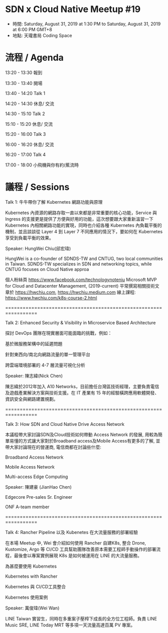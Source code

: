 # SDN x Cloud Native Meetup #19
- 時間: Saturday, August 31, 2019 at 1:30 PM to Saturday, August 31, 2019 at 6:00 PM GMT+8
- 地點: 天瓏書局 Coding Space

# 流程 / Agenda

13:20 - 13:30 報到

13:30 - 13:40 開場

13:40 - 14:20 Talk 1

14:20 - 14:30 休息/ 交流

14:30 - 15:10 Talk 2

15:10 - 15:20 休息/ 交流

15:20 - 16:00 Talk 3

16:00 - 16:20 休息/ 交流

16:20 - 17:00 Talk 4

17:00 - 18:00 小飛機與你有約(蕉流時

# 議程 / Sessions

Talk 1: 牛牛帶你了解 Kubernetes 網路功能與原理

Kubernetes 內資源的網路存取一直以來都是非常重要的核心功能，Service 與 Ingress 的支援更是提供了方便與好用的功能，這次想要跟大家重新溫習一下 Kubernetes 內相關網路功能的實現，同時也介紹各種 Kubernetes 內負載平衡的機制，並且談談從 Layer 4 到 Layer 7 不同應用的情況下，要如何在 Kubernetes 享受到負載平衡的效果。

Speaker: HungWei Chiu(邱宏瑋)

HungWei is a co-founder of SDNDS-TW and CNTUG, two local communities in Taiwan. SDNDS-TW specializes in SDN and networking topics, while CNTUG focuses on Cloud Native approa

個人粉絲頁 https://www.facebook.com/technologynoteniu
Microsoft MVP for Cloud and Datacenter Management, (2019-current)
平常撰寫相關技術文章於 https://hwchiu.com, https://hwchiu.medium.com
線上課程: https://www.hwchiu.com/k8s-course-2.html

=================================================================

Talk 2: Enhanced Security & Visibility in Microservice Based Architecture

探討 DevOps 團隊在現實層面可能面臨的挑戰，例如：

基於微服務架構中的延遲問題

針對東西向/南北向網路流量的單一管理平台

跨雲端環境部署的 4-7 層流量可視化分析

Speaker: 陳志緯(Nick Chen)

陳志緯於2012年加入 A10 Networks，目前擔任台灣區技術經理，主要負責電信及遊戲產業解決方案與技術支援。在 IT 產業有 15 年的經驗橫跨應用軟體開發、資訊安全與網路建置規劃。

=================================================================

Talk 3: How SDN and Cloud Native Drive Access Network

本議程帶大家討論SDN及Cloud技術如何帶動 Access Network 的發展, 用較為簡單易懂的方式讓大家對於Broadband access及Mobile Access有更多的了解, 並帶大家討論現在的營運商, 電信商都在討論些什麼:

Broadband Access Network

Mobile Access Network

Multi-access Edge Computing

Speaker: 陳建豪 (JianHao Chen)

Edgecore Pre-sales Sr. Engineer

ONF A-team member

=================================================================

Talk 4: Rancher Pipeline 以及 Kubenetes 在大流量服務的部署經驗

在本場 Meetup 中, Wei 會介紹如何使用 Rancher 自建K8s, 整合 Drone, Kustomize, Argo 等 CI/CD 工具幫助團隊改善原本需要工程師手動操作的部署流程，最後會以專案實例展現 K8s 是如何被運用在 LINE 的大流量服務。

為甚麼要使用 Kubernetes

Kubernetes with Rancher

Kubernetes 與 CI/CD工具整合

Kubernetes 使用案例

Speaker: 萬俊瑋(Wei Wan)

LINE Taiwan 實習生，同時在多重案子壓榨下成長的全方位工程師。負責 LINE Music SRE, LINE Today MRT 等多項一天流量高達百萬 PV 專案。
